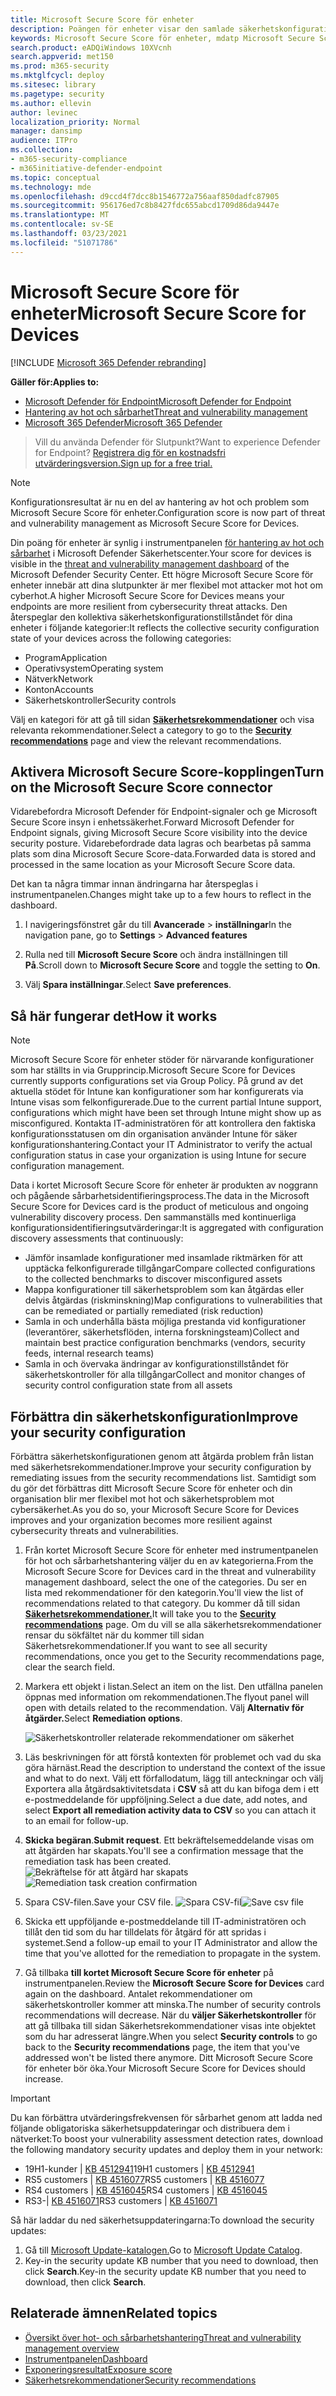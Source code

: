 ```yaml
---
title: Microsoft Secure Score för enheter
description: Poängen för enheter visar den samlade säkerhetskonfigurationstillståndet för dina enheter i olika program, operativsystem, nätverk, konton och säkerhetskontroller.
keywords: Microsoft Secure Score för enheter, mdatp Microsoft Secure Score för enheter, secure score, konfigurationsresultat, hantering av hot och sårbarhet, säkerhetskontroller, förbättringsmöjligheter, poäng för säkerhetskonfiguration över tid, säkerhetskonfigurationsresultat, baslinje
search.product: eADQiWindows 10XVcnh
search.appverid: met150
ms.prod: m365-security
ms.mktglfcycl: deploy
ms.sitesec: library
ms.pagetype: security
ms.author: ellevin
author: levinec
localization_priority: Normal
manager: dansimp
audience: ITPro
ms.collection:
- m365-security-compliance
- m365initiative-defender-endpoint
ms.topic: conceptual
ms.technology: mde
ms.openlocfilehash: d9ccd4f7dcc8b1546772a756aaf850dadfc87905
ms.sourcegitcommit: 956176ed7c8b8427fdc655abcd1709d86da9447e
ms.translationtype: MT
ms.contentlocale: sv-SE
ms.lasthandoff: 03/23/2021
ms.locfileid: "51071786"
---
```

# <a name="microsoft-secure-score-for-devices"></a><span data-ttu-id="8c214-104">Microsoft Secure Score för enheter</span><span class="sxs-lookup"><span data-stu-id="8c214-104">Microsoft Secure Score for Devices</span></span>

[!INCLUDE [Microsoft 365 Defender rebranding](../../includes/microsoft-defender.md)]

<span data-ttu-id="8c214-105">**Gäller för:**</span><span class="sxs-lookup"><span data-stu-id="8c214-105">**Applies to:**</span></span>

- [<span data-ttu-id="8c214-106">Microsoft Defender för Endpoint</span><span class="sxs-lookup"><span data-stu-id="8c214-106">Microsoft Defender for Endpoint</span></span>](https://go.microsoft.com/fwlink/?linkid=2154037)
- [<span data-ttu-id="8c214-107">Hantering av hot och sårbarhet</span><span class="sxs-lookup"><span data-stu-id="8c214-107">Threat and vulnerability management</span></span>](next-gen-threat-and-vuln-mgt.md)
- [<span data-ttu-id="8c214-108">Microsoft 365 Defender</span><span class="sxs-lookup"><span data-stu-id="8c214-108">Microsoft 365 Defender</span></span>](https://go.microsoft.com/fwlink/?linkid=2118804)

> <span data-ttu-id="8c214-109">Vill du använda Defender för Slutpunkt?</span><span class="sxs-lookup"><span data-stu-id="8c214-109">Want to experience Defender for Endpoint?</span></span> [<span data-ttu-id="8c214-110">Registrera dig för en kostnadsfri utvärderingsversion.</span><span class="sxs-lookup"><span data-stu-id="8c214-110">Sign up for a free trial.</span></span>](https://www.microsoft.com/microsoft-365/windows/microsoft-defender-atp?ocid=docs-wdatp-pullalerts-abovefoldlink) 


>[!NOTE]
> <span data-ttu-id="8c214-111">Konfigurationsresultat är nu en del av hantering av hot och problem som Microsoft Secure Score för enheter.</span><span class="sxs-lookup"><span data-stu-id="8c214-111">Configuration score is now part of threat and vulnerability management as Microsoft Secure Score for Devices.</span></span>

<span data-ttu-id="8c214-112">Din poäng för enheter är synlig i instrumentpanelen [för hantering av hot och sårbarhet](tvm-dashboard-insights.md) i Microsoft Defender Säkerhetscenter.</span><span class="sxs-lookup"><span data-stu-id="8c214-112">Your score for devices is visible in the [threat and vulnerability management dashboard](tvm-dashboard-insights.md) of the Microsoft Defender Security Center.</span></span> <span data-ttu-id="8c214-113">Ett högre Microsoft Secure Score för enheter innebär att dina slutpunkter är mer flexibel mot attacker mot hot om cyberhot.</span><span class="sxs-lookup"><span data-stu-id="8c214-113">A higher Microsoft Secure Score for Devices means your endpoints are more resilient from cybersecurity threat attacks.</span></span> <span data-ttu-id="8c214-114">Den återspeglar den kollektiva säkerhetskonfigurationstillståndet för dina enheter i följande kategorier:</span><span class="sxs-lookup"><span data-stu-id="8c214-114">It reflects the collective security configuration state of your devices across the following categories:</span></span>

- <span data-ttu-id="8c214-115">Program</span><span class="sxs-lookup"><span data-stu-id="8c214-115">Application</span></span>
- <span data-ttu-id="8c214-116">Operativsystem</span><span class="sxs-lookup"><span data-stu-id="8c214-116">Operating system</span></span>
- <span data-ttu-id="8c214-117">Nätverk</span><span class="sxs-lookup"><span data-stu-id="8c214-117">Network</span></span>
- <span data-ttu-id="8c214-118">Konton</span><span class="sxs-lookup"><span data-stu-id="8c214-118">Accounts</span></span>
- <span data-ttu-id="8c214-119">Säkerhetskontroller</span><span class="sxs-lookup"><span data-stu-id="8c214-119">Security controls</span></span>

<span data-ttu-id="8c214-120">Välj en kategori för att gå till sidan [**Säkerhetsrekommendationer**](tvm-security-recommendation.md) och visa relevanta rekommendationer.</span><span class="sxs-lookup"><span data-stu-id="8c214-120">Select a category to go to the [**Security recommendations**](tvm-security-recommendation.md) page and view the relevant recommendations.</span></span>

## <a name="turn-on-the-microsoft-secure-score-connector"></a><span data-ttu-id="8c214-121">Aktivera Microsoft Secure Score-kopplingen</span><span class="sxs-lookup"><span data-stu-id="8c214-121">Turn on the Microsoft Secure Score connector</span></span>

<span data-ttu-id="8c214-122">Vidarebefordra Microsoft Defender för Endpoint-signaler och ge Microsoft Secure Score insyn i enhetssäkerhet.</span><span class="sxs-lookup"><span data-stu-id="8c214-122">Forward Microsoft Defender for Endpoint signals, giving Microsoft Secure Score visibility into the device security posture.</span></span> <span data-ttu-id="8c214-123">Vidarebefordrade data lagras och bearbetas på samma plats som dina Microsoft Secure Score-data.</span><span class="sxs-lookup"><span data-stu-id="8c214-123">Forwarded data is stored and processed in the same location as your Microsoft Secure Score data.</span></span>

<span data-ttu-id="8c214-124">Det kan ta några timmar innan ändringarna har återspeglas i instrumentpanelen.</span><span class="sxs-lookup"><span data-stu-id="8c214-124">Changes might take up to a few hours to reflect in the dashboard.</span></span>

1. <span data-ttu-id="8c214-125">I navigeringsfönstret går du till **Avancerade**  >  **inställningar**</span><span class="sxs-lookup"><span data-stu-id="8c214-125">In the navigation pane, go to **Settings** > **Advanced features**</span></span> 

2. <span data-ttu-id="8c214-126">Rulla ned till **Microsoft Secure Score** och ändra inställningen till **På**.</span><span class="sxs-lookup"><span data-stu-id="8c214-126">Scroll down to **Microsoft Secure Score** and toggle the setting to **On**.</span></span>

3. <span data-ttu-id="8c214-127">Välj **Spara inställningar**.</span><span class="sxs-lookup"><span data-stu-id="8c214-127">Select **Save preferences**.</span></span>

## <a name="how-it-works"></a><span data-ttu-id="8c214-128">Så här fungerar det</span><span class="sxs-lookup"><span data-stu-id="8c214-128">How it works</span></span>

>[!NOTE]
> <span data-ttu-id="8c214-129">Microsoft Secure Score för enheter stöder för närvarande konfigurationer som har ställts in via Grupprincip.</span><span class="sxs-lookup"><span data-stu-id="8c214-129">Microsoft Secure Score for Devices currently supports configurations set via Group Policy.</span></span> <span data-ttu-id="8c214-130">På grund av det aktuella stödet för Intune kan konfigurationer som har konfigurerats via Intune visas som felkonfigurerade.</span><span class="sxs-lookup"><span data-stu-id="8c214-130">Due to the current partial Intune support, configurations which might have been set through Intune might show up as misconfigured.</span></span> <span data-ttu-id="8c214-131">Kontakta IT-administratören för att kontrollera den faktiska konfigurationsstatusen om din organisation använder Intune för säker konfigurationshantering.</span><span class="sxs-lookup"><span data-stu-id="8c214-131">Contact your IT Administrator to verify the actual configuration status in case your organization is using Intune for secure configuration management.</span></span>

<span data-ttu-id="8c214-132">Data i kortet Microsoft Secure Score för enheter är produkten av noggrann och pågående sårbarhetsidentifieringsprocess.</span><span class="sxs-lookup"><span data-stu-id="8c214-132">The data in the Microsoft Secure Score for Devices card is the product of meticulous and ongoing vulnerability discovery process.</span></span> <span data-ttu-id="8c214-133">Den sammanställs med kontinuerliga konfigurationsidentifieringsutvärderingar:</span><span class="sxs-lookup"><span data-stu-id="8c214-133">It is aggregated with configuration discovery assessments that continuously:</span></span>

- <span data-ttu-id="8c214-134">Jämför insamlade konfigurationer med insamlade riktmärken för att upptäcka felkonfigurerade tillgångar</span><span class="sxs-lookup"><span data-stu-id="8c214-134">Compare collected configurations to the collected benchmarks to discover misconfigured assets</span></span>
- <span data-ttu-id="8c214-135">Mappa konfigurationer till säkerhetsproblem som kan åtgärdas eller delvis åtgärdas (riskminskning)</span><span class="sxs-lookup"><span data-stu-id="8c214-135">Map configurations to vulnerabilities that can be remediated or partially remediated (risk reduction)</span></span>
- <span data-ttu-id="8c214-136">Samla in och underhålla bästa möjliga prestanda vid konfigurationer (leverantörer, säkerhetsflöden, interna forskningsteam)</span><span class="sxs-lookup"><span data-stu-id="8c214-136">Collect and maintain best practice configuration benchmarks (vendors, security feeds, internal research teams)</span></span>
- <span data-ttu-id="8c214-137">Samla in och övervaka ändringar av konfigurationstillståndet för säkerhetskontroller för alla tillgångar</span><span class="sxs-lookup"><span data-stu-id="8c214-137">Collect and monitor changes of security control configuration state from all assets</span></span>

## <a name="improve-your-security-configuration"></a><span data-ttu-id="8c214-138">Förbättra din säkerhetskonfiguration</span><span class="sxs-lookup"><span data-stu-id="8c214-138">Improve your security configuration</span></span>

<span data-ttu-id="8c214-139">Förbättra säkerhetskonfigurationen genom att åtgärda problem från listan med säkerhetsrekommendationer.</span><span class="sxs-lookup"><span data-stu-id="8c214-139">Improve your security configuration by remediating issues from the security recommendations list.</span></span> <span data-ttu-id="8c214-140">Samtidigt som du gör det förbättras ditt Microsoft Secure Score för enheter och din organisation blir mer flexibel mot hot och säkerhetsproblem mot cybersäkerhet.</span><span class="sxs-lookup"><span data-stu-id="8c214-140">As you do so, your Microsoft Secure Score for Devices improves and your organization becomes more resilient against cybersecurity threats and vulnerabilities.</span></span>

1. <span data-ttu-id="8c214-141">Från kortet Microsoft Secure Score för enheter med instrumentpanelen för hot och sårbarhetshantering väljer du en av kategorierna.</span><span class="sxs-lookup"><span data-stu-id="8c214-141">From the Microsoft Secure Score for Devices card in the threat and vulnerability management dashboard, select the one of the categories.</span></span> <span data-ttu-id="8c214-142">Du ser en lista med rekommendationer för den kategorin.</span><span class="sxs-lookup"><span data-stu-id="8c214-142">You'll view the list of recommendations related to that category.</span></span> <span data-ttu-id="8c214-143">Du kommer då till sidan [**Säkerhetsrekommendationer.**](tvm-security-recommendation.md)</span><span class="sxs-lookup"><span data-stu-id="8c214-143">It will take you to the [**Security recommendations**](tvm-security-recommendation.md) page.</span></span> <span data-ttu-id="8c214-144">Om du vill se alla säkerhetsrekommendationer rensar du sökfältet när du kommer till sidan Säkerhetsrekommendationer.</span><span class="sxs-lookup"><span data-stu-id="8c214-144">If you want to see all security recommendations, once you get to the Security recommendations page, clear the search field.</span></span>

2. <span data-ttu-id="8c214-145">Markera ett objekt i listan.</span><span class="sxs-lookup"><span data-stu-id="8c214-145">Select an item on the list.</span></span> <span data-ttu-id="8c214-146">Den utfällna panelen öppnas med information om rekommendationen.</span><span class="sxs-lookup"><span data-stu-id="8c214-146">The flyout panel will open with details related to the recommendation.</span></span> <span data-ttu-id="8c214-147">Välj **Alternativ för åtgärder.**</span><span class="sxs-lookup"><span data-stu-id="8c214-147">Select **Remediation options**.</span></span>

   ![Säkerhetskontroller relaterade rekommendationer om säkerhet](images/tvm_security_controls.png)

3. <span data-ttu-id="8c214-149">Läs beskrivningen för att förstå kontexten för problemet och vad du ska göra härnäst.</span><span class="sxs-lookup"><span data-stu-id="8c214-149">Read the description to understand the context of the issue and what to do next.</span></span> <span data-ttu-id="8c214-150">Välj ett förfallodatum, lägg till anteckningar och välj Exportera alla åtgärdsaktivitetsdata i **CSV** så att du kan bifoga dem i ett e-postmeddelande för uppföljning.</span><span class="sxs-lookup"><span data-stu-id="8c214-150">Select a due date, add notes, and select **Export all remediation activity data to CSV** so you can attach it to an email for follow-up.</span></span>

4. <span data-ttu-id="8c214-151">**Skicka begäran**.</span><span class="sxs-lookup"><span data-stu-id="8c214-151">**Submit request**.</span></span> <span data-ttu-id="8c214-152">Ett bekräftelsemeddelande visas om att åtgärden har skapats.</span><span class="sxs-lookup"><span data-stu-id="8c214-152">You'll see a confirmation message that the remediation task has been created.</span></span>
   <span data-ttu-id="8c214-153">![Bekräftelse för att åtgärd har skapats](images/tvm_remediation_task_created.png)</span><span class="sxs-lookup"><span data-stu-id="8c214-153">![Remediation task creation confirmation](images/tvm_remediation_task_created.png)</span></span>

5. <span data-ttu-id="8c214-154">Spara CSV-filen.</span><span class="sxs-lookup"><span data-stu-id="8c214-154">Save your CSV file.</span></span>
   <span data-ttu-id="8c214-155">![Spara CSV-fil](images/tvm_save_csv_file.png)</span><span class="sxs-lookup"><span data-stu-id="8c214-155">![Save csv file](images/tvm_save_csv_file.png)</span></span>

6. <span data-ttu-id="8c214-156">Skicka ett uppföljande e-postmeddelande till IT-administratören och tillåt den tid som du har tilldelats för åtgärd för att spridas i systemet.</span><span class="sxs-lookup"><span data-stu-id="8c214-156">Send a follow-up email to your IT Administrator and allow the time that you've allotted for the remediation to propagate in the system.</span></span>

7. <span data-ttu-id="8c214-157">Gå tillbaka **till kortet Microsoft Secure Score för enheter** på instrumentpanelen.</span><span class="sxs-lookup"><span data-stu-id="8c214-157">Review the **Microsoft Secure Score for Devices** card again on the dashboard.</span></span> <span data-ttu-id="8c214-158">Antalet rekommendationer om säkerhetskontroller kommer att minska.</span><span class="sxs-lookup"><span data-stu-id="8c214-158">The number of security controls recommendations will decrease.</span></span> <span data-ttu-id="8c214-159">När du **väljer Säkerhetskontroller** för  att gå tillbaka till sidan Säkerhetsrekommendationer visas inte objektet som du har adresserat längre.</span><span class="sxs-lookup"><span data-stu-id="8c214-159">When you select **Security controls** to go back to the **Security recommendations** page, the item that you've addressed won't be listed there anymore.</span></span> <span data-ttu-id="8c214-160">Ditt Microsoft Secure Score för enheter bör öka.</span><span class="sxs-lookup"><span data-stu-id="8c214-160">Your Microsoft Secure Score for Devices should increase.</span></span>

>[!IMPORTANT]
><span data-ttu-id="8c214-161">Du kan förbättra utvärderingsfrekvensen för sårbarhet genom att ladda ned följande obligatoriska säkerhetsuppdateringar och distribuera dem i nätverket:</span><span class="sxs-lookup"><span data-stu-id="8c214-161">To boost your vulnerability assessment detection rates, download the following mandatory security updates and deploy them in your network:</span></span>
>- <span data-ttu-id="8c214-162">19H1-kunder | [KB 4512941](https://support.microsoft.com/help/4512941/windows-10-update-kb4512941)</span><span class="sxs-lookup"><span data-stu-id="8c214-162">19H1 customers | [KB 4512941](https://support.microsoft.com/help/4512941/windows-10-update-kb4512941)</span></span>
>- <span data-ttu-id="8c214-163">RS5 customers | [KB 4516077](https://support.microsoft.com/help/4516077/windows-10-update-kb4516077)</span><span class="sxs-lookup"><span data-stu-id="8c214-163">RS5 customers | [KB 4516077](https://support.microsoft.com/help/4516077/windows-10-update-kb4516077)</span></span>
>- <span data-ttu-id="8c214-164">RS4 customers | [KB 4516045](https://support.microsoft.com/help/4516045/windows-10-update-kb4516045)</span><span class="sxs-lookup"><span data-stu-id="8c214-164">RS4 customers | [KB 4516045](https://support.microsoft.com/help/4516045/windows-10-update-kb4516045)</span></span>
>- <span data-ttu-id="8c214-165">RS3-| [KB 4516071](https://support.microsoft.com/help/4516071/windows-10-update-kb4516071)</span><span class="sxs-lookup"><span data-stu-id="8c214-165">RS3 customers | [KB 4516071](https://support.microsoft.com/help/4516071/windows-10-update-kb4516071)</span></span>
>
><span data-ttu-id="8c214-166">Så här laddar du ned säkerhetsuppdateringarna:</span><span class="sxs-lookup"><span data-stu-id="8c214-166">To download the security updates:</span></span>
>1. <span data-ttu-id="8c214-167">Gå till [Microsoft Update-katalogen.](https://www.catalog.update.microsoft.com/home.aspx)</span><span class="sxs-lookup"><span data-stu-id="8c214-167">Go to [Microsoft Update Catalog](https://www.catalog.update.microsoft.com/home.aspx).</span></span>
>2. <span data-ttu-id="8c214-168">Key-in the security update KB number that you need to download, then click **Search**.</span><span class="sxs-lookup"><span data-stu-id="8c214-168">Key-in the security update KB number that you need to download, then click **Search**.</span></span>  

## <a name="related-topics"></a><span data-ttu-id="8c214-169">Relaterade ämnen</span><span class="sxs-lookup"><span data-stu-id="8c214-169">Related topics</span></span>

- [<span data-ttu-id="8c214-170">Översikt över hot- och sårbarhetshantering</span><span class="sxs-lookup"><span data-stu-id="8c214-170">Threat and vulnerability management overview</span></span>](next-gen-threat-and-vuln-mgt.md)
- [<span data-ttu-id="8c214-171">Instrumentpanelen</span><span class="sxs-lookup"><span data-stu-id="8c214-171">Dashboard</span></span>](tvm-dashboard-insights.md)
- [<span data-ttu-id="8c214-172">Exponeringsresultat</span><span class="sxs-lookup"><span data-stu-id="8c214-172">Exposure score</span></span>](tvm-exposure-score.md)
- [<span data-ttu-id="8c214-173">Säkerhetsrekommendationer</span><span class="sxs-lookup"><span data-stu-id="8c214-173">Security recommendations</span></span>](tvm-security-recommendation.md)
